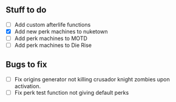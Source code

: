 ## Stuff to do
- [ ] Add custom afterlife functions 
- [x] Add new perk machines to nuketown
- [ ] Add perk machines to MOTD 
- [ ] Add perk machines to Die Rise

## Bugs to fix

- [ ] Fix origins generator not killing crusador knight zombies upon activation.
- [ ] Fix perk test function not giving default perks